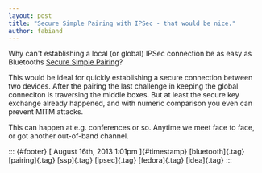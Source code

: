 ```yaml
---
layout: post
title: "Secure Simple Pairing with IPSec - that would be nice."
author: fabiand
---
```




Why can't establishing a local (or global) IPSec connection be as easy
as Bluetooths [Secure Simple
Pairing](http://en.wikipedia.org/wiki/Bluetooth#Pairing_mechanisms)?

This would be ideal for quickly establishing a secure connection between
two devices. After the pairing the last challenge in keeping the global
conneciton is traversing the middle boxes. But at least the secure key
exchange already happened, and with numeric comparison you even can
prevent MITM attacks.

This can happen at e.g. conferences or so. Anytime we meet face to face,
or got another out-of-band channel.

::: {#footer}
[ August 16th, 2013 1:01pm ]{#timestamp} [bluetooth]{.tag}
[pairing]{.tag} [ssp]{.tag} [ipsec]{.tag} [fedora]{.tag} [idea]{.tag}
:::
